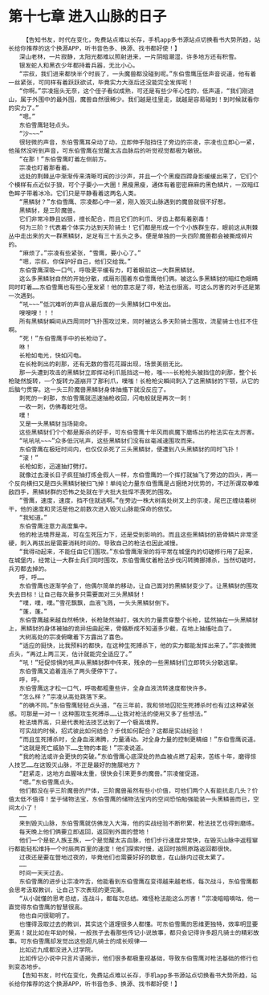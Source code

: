 # 第十七章 进入山脉的日子
        【告知书友，时代在变化，免费站点难以长存，手机app多书源站点切换看书大势所趋，站长给你推荐的这个换源APP，听书音色多、换源、找书都好使！】
       深山老林，一片寂静，太阳光都难以照射进来，一片阴暗潮湿，许多地方还有积雪。
       银发蛇人和黑衣少年都持着兵器，无比小心。
       “宗叔，我们进来都快半个时辰了，一头魔兽都没碰到呢。”东伯雪鹰压低声音说道，他有着一丝紧张，可同样有着跃跃欲试，毕竟实力大涨后还没能完全发挥呢！
       “你啊。”宗凌摇头无奈，这个侄子看似成熟，可还是有些少年心性的，低声道，“我们刚进山，属于外围中的最外围，魔兽自然很稀少。我们越是往里走，就越是容易碰到！到时候就看你的实力了。”
       “嗯。”
       东伯雪鹰轻轻点头。
       “沙~~~”
       很轻微的声音，东伯雪鹰耳朵动了动，立即伸手阻挡住了旁边的宗凌，宗凌也立即心一紧，他虽然没听到声音，可东伯雪鹰在觉醒太古血脉后的听觉视觉都极为敏锐。
       “在那！”东伯雪鹰盯着左侧前方。
       宗凌也盯着那看着。
       远处的荆棘丛中渐渐传来清晰可闻的沙沙声，并且一个个黑瘦四蹄身影缓缓出来了，它们个个模样有点近似于狼，可个子要小一大圈！黑瘦黑瘦，通体有着密密麻麻的黑色鳞片，一双暗红色眸子带着冰冷。它们只是平静看着这两名人类。
       “黑鳞豺？”东伯雪鹰、宗凌都心中一紧，刚入毁灭山脉遇到的魔兽就很不好惹。
       黑鳞豺，是三阶魔兽。
       它们非常冷静且凶狠，擅长配合，而且它们的利爪、牙齿上都有着剧毒！
       何为三阶？代表着个体实力达到天阶骑士！它们都是形成一个个小族群生存，眼前这从荆棘丛中走出来的大一群黑鳞豺，足足有三十五头之多。便是单独的一头四阶魔兽都会被撕成碎片的。
       “麻烦了。”宗凌有些紧张，“雪鹰，要小心了。”
       “嗯，宗叔，你保护好自己，他们交给我。”
       东伯雪鹰深吸一口气，呼吸更平缓有力，盯着眼前这一大群黑鳞豺。
       这么多黑鳞豺自然的开始分散，成扇形围着东伯雪鹰他们俩。被这么多黑鳞豺的暗红色眼睛同时盯着……东伯雪鹰也有些心里发紧！他的意志是了得，枪法也很高，可这么厉害的对手还是第一次遇到。
       “吼~~~”低沉难听的声音从最后面的一头黑鳞豺口中发出。
       嗖嗖嗖！！！
       所有黑鳞豺瞬间从四周同时飞扑围攻过来，同时被这么多天阶骑士围攻，流星骑士也扛不住啊。
       “死！”东伯雪鹰手中的长枪动了。
       咻！
       长枪如电光，快如闪电。
       在长枪刺出的刹那，还有无数的雪花花瓣出现，场景美丽无比。
       那一头遭到攻击的黑鳞豺立即挥动利爪抵挡这一枪，嗤~~~长枪枪头被挡住的刹那，整个长枪陡然旋转，一个旋转力道崩开了那利爪，噗嗤！长枪枪尖瞬间刺入了这黑鳞豺的下颚，从它的后脑勺贯穿。这一头三阶魔兽黑鳞豺身体抽搐下就没反应了。
       刺死的一刹那，东伯雪鹰就迅速抽枪收回，闪电般就是再次一刺！
       一收一刺，仿佛毒蛇吐信。
       噗！
       又是一头黑鳞豺当场毙命。
       这些黑鳞豺们个个都是厮杀的好手，可东伯雪鹰十年风雨疯魔下磨练出的枪法实在太厉害。
       “吼吼吼~~~”众多低沉吼声，这些黑鳞豺们没有丝毫减速围攻而来。
       东伯雪鹰在极短时间内，也仅仅杀死了三头黑鳞豺，便遭到八头黑鳞豺的同时飞扑！
       “滚！”
       长枪如影，迅速抽打劈打。
       就像过去漫长日子疯狂抽打炼金假人一样，东伯雪鹰的一个挥打就抽飞了旁边的四头，再一个反向横扫又是四头黑鳞豺被扫飞掉！单纯论力量东伯雪鹰是占据绝对优势的，不过所谓双拳难敌四手，黑鳞豺群的恐怖之处就在于大批大批悍不畏死的围攻。
       “雪鹰，速度，速度，挡不住就逃啊。”在旁边一株大树高处树叉上的宗凌，尾巴正缠绕着树干，他的速度和灵活是他之前数次进入毁灭山脉能保命的依仗。
       “我知道。”
       东伯雪鹰注意力高度集中。
       他的枪法境界是高，可在生死压力下，还是受到影响的。而且这些黑鳞豺的筋骨鳞片非常坚硬，刺入再拔出是需要消耗时间的。导致自己的枪法也因此减慢。
       “我得动起来，不能任由它们围攻。”东伯雪鹰渐渐的将平常在城堡内的切磋修行用了起来，在城堡内，经常让一大群士兵们同时围攻，东伯雪鹰仗着枪法步伐闪转腾挪搏杀，当然切磋时，兵刃都去掉的。
       呼，呼……
       东伯雪鹰也逐渐学会了，他偶尔简单的移动，让自己面对的黑鳞豺变少了。让黑鳞豺的围攻失去目标！让自己每次最多只需要面对三头黑鳞豺！
       “噗，噗，噗。”雪花飘飘，血液飞溅，一头头黑鳞豺倒下。
       “蓬，蓬。”
       东伯雪鹰越来越自然畅快，长枪陡然抽打，强大的力量贯穿整个长枪，猛然抽在一头黑鳞豺上，黑鳞豺的身体被抽的诡异扭曲起来，骨骼断成不知道多少截，在地上抽搐吐血了。
       大树高处的宗凌俯瞰着下方露出了喜色。
       “适应的挺快，比我预料的都快，在这种生死搏杀下，他的实力都能发挥出来了。”宗凌微微点头，“再过上两三天，估计就能完全适应了。”
       “吼！”短促惊惧的吼声从黑鳞豺群中传来，残余的一些黑鳞豺们立即转头分散逃窜。
       东伯雪鹰又追着连杀了两头便停下了。
       呼，呼。
       东伯雪鹰这才松一口气，呼吸都粗重些许，全身血液流转速度都快许多。
       “怎么样？”宗凌从高处跳落下来。
       “的确不同。”东伯雪鹰轻轻点头道，“在三年前，我和领地囚犯生死搏杀时也有过这种紧张感。可那是一对一！这种围攻生死搏杀……让我对枪法的使用又多了些想法。”
       枪法境界高，只是代表枪法技艺达到了一个极高境界。
       可实战的时候，招式彼此如何结合？步伐如何配合？这都是实战经验！
       “而且生死搏杀时，全身血液沸腾，力量涌动。对全身力量的控制更精细！”东伯雪鹰说道。
       “这就是死亡威胁下……生物的本能！”宗凌说道。
       “我的枪法或许会更快的突破。”东伯雪鹰心底深处的热血被点燃了起来，苦练十年，磨得惊人技艺……在这毁灭山脉，不正是最好的施展地方？
       “赶紧走，这地方血腥味太重，很快会引来更多的魔兽。”宗凌催促道。
       “嗯。”东伯雪鹰点头。
       他们都没在乎三阶魔兽的尸体，三阶魔兽虽然有些小价值，可他们两个人有能抗走几头？价值太低不值得！至于储物法宝，东伯雪鹰的储物法宝内的空间恐怕勉强能装一头黑鳞兽而已，空间太小了！
       ……
       来到毁灭山脉，东伯雪鹰就仿佛龙入大海，他的实战经验不断积累，枪法技艺也得到磨练。
       每天晚上他们俩要立即返回，返回到外面的营地！
       他们一个是蛇人族王族，一个是觉醒太古血脉，他们步行速度非常快，在毁灭山脉中返程窜行都能轻松维持一个时辰两百里的速度！他们探索时慢，返回时按照原路返回都很快。
       过夜还是要在营地过夜的，毕竟他们也需要好好的歇息，在山脉内过夜太累了。
       ……
       时间一天天过去。
       东伯雪鹰的进步让宗凌咋舌，他能看到东伯雪鹰在变得越来越老练，每次战斗，东伯雪鹰都会思考汲取教训，让自己下次表现的更完美。
       “从小就懂的思考总结，连战斗，都每次总结。难怪枪法能这么厉害！”宗凌暗暗嘀咕，他一直觉得东伯雪鹰的智慧很高。
       他也自问很聪明了。
       也懂得汲取过去的教训，其实这个道理很多人都懂。可东伯雪鹰的思维更独特，效率明显要更高！就比如在年幼时候，一般孩子去看那些传记小说故事，都只会记得许多超凡骑士的精彩故事。可东伯雪鹰却发觉出这些超凡骑士的成长规律——
       比如近九成都没进入过学院。
       比如传记小说中只言片语揭示，他们很多都极重视基础，导致东伯雪鹰对枪法基础的修行也到变态地步。
       【告知书友，时代在变化，免费站点难以长存，手机app多书源站点切换看书大势所趋，站长给你推荐的这个换源APP，听书音色多、换源、找书都好使！】